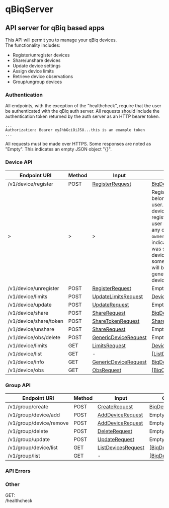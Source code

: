 # qBiqServer
## API server for qBiq based apps

This API will permit you to manage your qBiq devices.  
The functionality includes:

* Register/unregister devices
* Share/unshare devices
* Update device settings
* Assign device limits
* Retrieve device observations
* Group/ungroup devices

### Authentication

All endpoints, with the exception of the "healthcheck", require that the user be authenticated with the qBiq auth server. All requests should include the authentication token returned by the auth server as an HTTP bearer token.

```
...
Authorization: Bearer eyJhbGciOiJSU...this is an example token
...
```

All requests must be made over HTTPS. Some responses are noted as "Empty". This indicates an empty JSON object "{}".

### Device API

|Endpoint URI	|Method	|Input	|Output|Description|
|--------------|-------|-------|------|-----------|
|/v1/device/register|POST|[RegisterRequest](https://htmlpreview.github.io/?https://raw.githubusercontent.com/ubiqweus/qBiqSwiftCodables/master/docs/Enums/DeviceAPI.html#/s:13SwiftCodables9DeviceAPIO15RegisterRequesta)|[BiqDevice](https://htmlpreview.github.io/?https://raw.githubusercontent.com/ubiqweus/qBiqSwiftCodables/master/docs/Structs/BiqDevice.html)|X|
|>|>|>|Registers the device as belonging to the current user. It is *not* an error if the device is already registered to the current user or any other user. In any case the device's `ownerId` property will indicate if the registration was successful. If the device is registered to someone else this property will be nil. An error will be generated if the specified device does not exist.|
|/v1/device/unregister|POST|[RegisterRequest](https://htmlpreview.github.io/?https://raw.githubusercontent.com/ubiqweus/qBiqSwiftCodables/master/docs/Enums/DeviceAPI.html#/s:13SwiftCodables9DeviceAPIO15RegisterRequesta)|Empty|Words|
|/v1/device/limits	|POST|[UpdateLimitsRequest](https://htmlpreview.github.io/?https://raw.githubusercontent.com/ubiqweus/qBiqSwiftCodables/master/docs/Enums/DeviceAPI/UpdateLimitsRequest.html)|[DeviceLimitsResponse](https://htmlpreview.github.io/?https://raw.githubusercontent.com/ubiqweus/qBiqSwiftCodables/master/docs/Enums/DeviceAPI.html#/s:13SwiftCodables9DeviceAPIO0C14LimitsResponsea)|Words|
|/v1/device/update|POST|[UpdateRequest](https://htmlpreview.github.io/?https://raw.githubusercontent.com/ubiqweus/qBiqSwiftCodables/master/docs/Enums/DeviceAPI/UpdateRequest.html)|Empty|Words|
|/v1/device/share|POST|[ShareRequest](https://htmlpreview.github.io/?https://raw.githubusercontent.com/ubiqweus/qBiqSwiftCodables/master/docs/Enums/DeviceAPI/ShareRequest.html)|[BiqDevice](https://htmlpreview.github.io/?https://raw.githubusercontent.com/ubiqweus/qBiqSwiftCodables/master/docs/Structs/BiqDevice.html)|Words|
|/v1/device/share/token|POST|[ShareTokenRequest](https://htmlpreview.github.io/?https://raw.githubusercontent.com/ubiqweus/qBiqSwiftCodables/master/docs/Enums/DeviceAPI/ShareTokenRequest.html)|[ShareTokenResponse](https://htmlpreview.github.io/?https://raw.githubusercontent.com/ubiqweus/qBiqSwiftCodables/master/docs/Enums/DeviceAPI/ShareTokenResponse.html)|Words|
|/v1/device/unshare|POST|[ShareRequest](https://htmlpreview.github.io/?https://raw.githubusercontent.com/ubiqweus/qBiqSwiftCodables/master/docs/Enums/DeviceAPI/ShareRequest.html)|Empty|Words|
|/v1/device/obs/delete|POST|[GenericDeviceRequest](https://htmlpreview.github.io/?https://raw.githubusercontent.com/ubiqweus/qBiqSwiftCodables/master/docs/Enums/DeviceAPI/GenericDeviceRequest.html)|Empty|Words|
|/v1/device/limits|GET|[LimitsRequest](https://htmlpreview.github.io/?https://raw.githubusercontent.com/ubiqweus/qBiqSwiftCodables/master/docs/Enums/DeviceAPI.html#/s:13SwiftCodables9DeviceAPIO13LimitsRequesta)|[DeviceLimitsResponse](https://htmlpreview.github.io/?https://raw.githubusercontent.com/ubiqweus/qBiqSwiftCodables/master/docs/Enums/DeviceAPI.html#/s:13SwiftCodables9DeviceAPIO0C14LimitsResponsea)|Words|
|/v1/device/list|GET|-|[[ListDevicesResponseItem]](https://htmlpreview.github.io/?https://raw.githubusercontent.com/ubiqweus/qBiqSwiftCodables/master/docs/Enums/DeviceAPI/ListDevicesResponseItem.html)|Words|
|/v1/device/info|GET|[GenericDeviceRequest](https://htmlpreview.github.io/?https://raw.githubusercontent.com/ubiqweus/qBiqSwiftCodables/master/docs/Enums/DeviceAPI/GenericDeviceRequest.html)|[BiqDevice](https://htmlpreview.github.io/?https://raw.githubusercontent.com/ubiqweus/qBiqSwiftCodables/master/docs/Structs/BiqDevice.html)|Words|
|/v1/device/obs|GET|[ObsRequest](https://htmlpreview.github.io/?https://raw.githubusercontent.com/ubiqweus/qBiqSwiftCodables/master/docs/Enums/DeviceAPI/ObsRequest.html)|[[BiqObservation]](https://htmlpreview.github.io/?https://raw.githubusercontent.com/ubiqweus/qBiqSwiftCodables/master/docs/Enums/ObsDatabase/BiqObservation.html)|Words|

### Group API  
|Endpoint URI	|Method	|Input	|Output|Description|
|--------------|-------|-------|------|-----------|
|/v1/group/create|POST|[CreateRequest](https://htmlpreview.github.io/?https://raw.githubusercontent.com/ubiqweus/qBiqSwiftCodables/master/docs/Enums/GroupAPI/CreateRequest.html)|[BiqDeviceGroup](https://htmlpreview.github.io/?https://raw.githubusercontent.com/ubiqweus/qBiqSwiftCodables/master/docs/Structs/BiqDeviceGroup.html)|Words|
|/v1/group/device/add|POST|[AddDeviceRequest](https://htmlpreview.github.io/?https://raw.githubusercontent.com/ubiqweus/qBiqSwiftCodables/master/docs/Enums/GroupAPI/AddDeviceRequest.html)|Empty|Words|
|/v1/group/device/remove|POST|[AddDeviceRequest](https://htmlpreview.github.io/?https://raw.githubusercontent.com/ubiqweus/qBiqSwiftCodables/master/docs/Enums/GroupAPI/AddDeviceRequest.html)|Empty|Words|
|/v1/group/delete|POST|[DeleteRequest](https://htmlpreview.github.io/?https://raw.githubusercontent.com/ubiqweus/qBiqSwiftCodables/master/docs/Enums/GroupAPI/DeleteRequest.html)|Empty|Words|
|/v1/group/update|POST|[UpdateRequest](https://htmlpreview.github.io/?https://raw.githubusercontent.com/ubiqweus/qBiqSwiftCodables/master/docs/Enums/GroupAPI/UpdateRequest.html)|Empty|Words|
|/v1/group/device/list|GET|[ListDevicesRequest](https://htmlpreview.github.io/?https://raw.githubusercontent.com/ubiqweus/qBiqSwiftCodables/master/docs/Enums/GroupAPI/ListDevicesRequest.html)|[[BiqDevice]](https://htmlpreview.github.io/?https://raw.githubusercontent.com/ubiqweus/qBiqSwiftCodables/master/docs/Structs/BiqDevice.html)|Words|
|/v1/group/list|GET|-|[[BiqDeviceGroup]](https://htmlpreview.github.io/?https://raw.githubusercontent.com/ubiqweus/qBiqSwiftCodables/master/docs/Structs/BiqDeviceGroup.html)|Words|

### API Errors



### Other  
GET:  
/healthcheck

